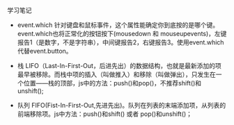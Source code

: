 学习笔记

* event.which
  针对键盘和鼠标事件，这个属性能确定你到底按的是哪个键。
  event.which也将正常化的按钮按下(mousedown 和 mouseupevents)，左键报告1（是数字，不是字符串），中间键报告2，右键报告3。使用event.which代替event.button。

* 栈
  LIFO（Last-In-First-Out，后进先出）的数据结构，也就是最新添加的项最早被移除。而栈中项的插入（叫做推入）和移除（叫做弹出），只发生在一个位置——栈的顶部，js中的方法：push()和pop()，不推荐shift()和unshift(); 
* 队列
  FIFO(Fist-In-First-Out,先进先出)。队列在列表的末端添加项，从列表的前端移除项。js中方法：push()和shift() 或者 pop()和unshift()；